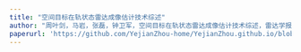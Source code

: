 ```yaml
---
title: "空间目标在轨状态雷达成像估计技术综述"
author: "周叶剑，马岩，张磊，钟卫军，空间目标在轨状态雷达成像估计技术综述，雷达学报，2021, 10(4): 607–621."
paperurl: 'https://github.com/YejianZhou-home/YejianZhou.github.io/blob/master/files/空间目标在轨状态雷达成像估计技术综述.pdf'
---
```


